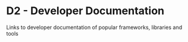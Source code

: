 # D2 - Developer Documentation
Links to developer documentation of popular frameworks, libraries and tools
